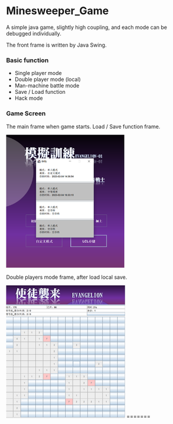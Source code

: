 # Minesweeper_Game

A simple java game, slightly high coupling, and each mode can be debugged individually.

The front frame is written by Java Swing.

### Basic function

- Single player mode
- Double player mode (local)
- Man-machine battle mode
- Save / Load function
- Hack mode




### Game Screen

The main frame when game starts. Load / Save function frame.

<img src="https://raw.githubusercontent.com/Kazawaryu/Minesweeper_Game/main/Pics/loadSave.png" style="zoom:50%;" />



Double players mode frame, after load local save.

<img src="https://raw.githubusercontent.com/Kazawaryu/Minesweeper_Game/main/Pics/Doubleplayer.png" style="zoom:50%;" />
=======

